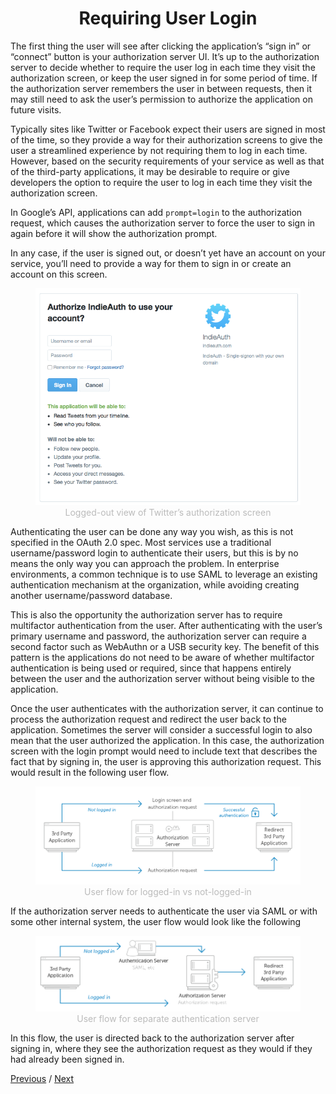 <h1 align="center">Requiring User Login</h1>

The first thing the user will see after clicking the application’s “sign in” or “connect” button is your authorization server UI. It’s up to the authorization server to decide whether to require the user log in each time they visit the authorization screen, or keep the user signed in for some period of time. If the authorization server remembers the user in between requests, then it may still need to ask the user’s permission to authorize the application on future visits.

Typically sites like Twitter or Facebook expect their users are signed in most of the time, so they provide a way for their authorization screens to give the user a streamlined experience by not requiring them to log in each time. However, based on the security requirements of your service as well as that of the third-party applications, it may be desirable to require or give developers the option to require the user to log in each time they visit the authorization screen.

In Google’s API, applications can add `prompt=login` to the authorization request, which causes the authorization server to force the user to sign in again before it will show the authorization prompt.

In any case, if the user is signed out, or doesn’t yet have an account on your service, you’ll need to provide a way for them to sign in or create an account on this screen.

<p align="center"  style="width:100%">
    <figure align="center">
        <img src="./image1.png" alt="">
        <figcaption style="font-size:14px;color:#bbb">Logged-out view of Twitter’s authorization screen<figcaption>
    </figure>
</p>

Authenticating the user can be done any way you wish, as this is not specified in the OAuth 2.0 spec. Most services use a traditional username/password login to authenticate their users, but this is by no means the only way you can approach the problem. In enterprise environments, a common technique is to use SAML to leverage an existing authentication mechanism at the organization, while avoiding creating another username/password database.

This is also the opportunity the authorization server has to require multifactor authentication from the user. After authenticating with the user’s primary username and password, the authorization server can require a second factor such as WebAuthn or a USB security key. The benefit of this pattern is the applications do not need to be aware of whether multifactor authentication is being used or required, since that happens entirely between the user and the authorization server without being visible to the application.

Once the user authenticates with the authorization server, it can continue to process the authorization request and redirect the user back to the application. Sometimes the server will consider a successful login to also mean that the user authorized the application. In this case, the authorization screen with the login prompt would need to include text that describes the fact that by signing in, the user is approving this authorization request. This would result in the following user flow.

<p align="center"  style="width:100%">
    <figure align="center">
        <img src="./image2.png" alt="">
        <figcaption style="font-size:14px;color:#bbb">User flow for logged-in vs not-logged-in<figcaption>
    </figure>
</p>

If the authorization server needs to authenticate the user via SAML or with some other internal system, the user flow would look like the following

<p align="center"  style="width:100%">
    <figure align="center">
        <img src="./image3.png" alt="">
        <figcaption style="font-size:14px;color:#bbb">User flow for separate authentication server<figcaption>
    </figure>
</p>

In this flow, the user is directed back to the authorization server after signing in, where they see the authorization request as they would if they had already been signed in.

[Previous](https:// "Previous")
/
[Next](https:// "Next")

